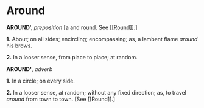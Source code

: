 # Around

**AROUND**', _preposition_ \[a and round. See [[Round]].\]

**1.** About; on all sides; encircling; encompassing; as, a lambent flame _around_ his brows.

**2.** In a looser sense, from place to place; at random.

**AROUND'**, _adverb_

**1.** In a circle; on every side.

**2.** In a looser sense, at random; without any fixed direction; as, to travel _around_ from town to town. \[See [[Round]].\]